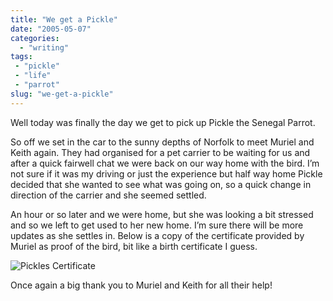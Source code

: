 ```yaml
---
title: "We get a Pickle"
date: "2005-05-07"
categories:
  - "writing"
tags:
 - "pickle"
 - "life"
 - "parrot"
slug: "we-get-a-pickle"
---
```


Well today was finally the day we get to pick up Pickle the Senegal Parrot.

So off we set in the car to the sunny depths of Norfolk to meet Muriel and Keith again. They had organised for a pet carrier to be waiting for us and after a quick fairwell chat we were back on our way home with the bird.
I’m not sure if it was my driving or just the experience but half way home Pickle decided that she wanted to see what was going on, so a quick change in direction of the carrier and she seemed settled.

An hour or so later and we were home, but she was looking a bit stressed and so we left to get used to her new home. I’m sure there will be more updates as she settles in. Below is a copy of the certificate provided by Muriel as proof of the bird, bit like a birth certificate I guess.

![Pickles Certificate](/images/pickle_cert.jpg)

Once again a big thank you to Muriel and Keith for all their help!
